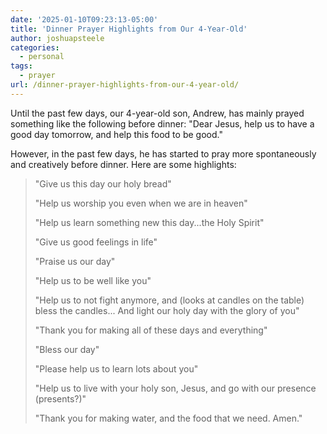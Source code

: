 ```yaml
---
date: '2025-01-10T09:23:13-05:00'
title: 'Dinner Prayer Highlights from Our 4-Year-Old'
author: joshuapsteele
categories:
  - personal
tags:
  - prayer
url: /dinner-prayer-highlights-from-our-4-year-old/
---
```


Until the past few days, our 4-year-old son, Andrew, has mainly prayed something like the following before dinner: "Dear Jesus, help us to have a good day tomorrow, and help this food to be good."

However, in the past few days, he has started to pray more spontaneously and creatively before dinner. Here are some highlights:

> "Give us this day our holy bread"
> 
> "Help us worship you even when we are in heaven"
> 
> "Help us learn something new this day...the Holy Spirit"
> 
> "Give us good feelings in life"
> 
> "Praise us our day"
> 
> "Help us to be well like you"
> 
> "Help us to not fight anymore, and (looks at candles on the table) bless the candles... And light our holy day with the glory of you"
> 
> "Thank you for making all of these days and everything"
> 
> "Bless our day"
> 
> "Please help us to learn lots about you"
> 
> "Help us to live with your holy son, Jesus, and go with our presence (presents?)"
> 
> "Thank you for making water, and the food that we need. Amen."
